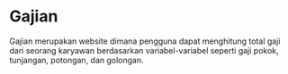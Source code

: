 # Gajian

Gajian merupakan website dimana pengguna dapat menghitung total gaji dari seorang karyawan berdasarkan variabel-variabel seperti gaji pokok, tunjangan, potongan, dan golongan.
